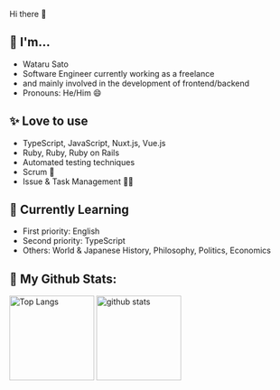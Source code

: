 Hi there 👋

## 🙋 I'm...

- Wataru Sato
- Software Engineer currently working as a freelance
- and mainly involved in the development of frontend/backend
- Pronouns: He/Him 😄

## ✨ Love to use

- TypeScript, JavaScript, Nuxt.js, Vue.js
- Ruby, Ruby, Ruby on Rails
- Automated testing techniques
- Scrum 🏉
- Issue & Task Management 🏄‍♂️

## 🌱 Currently Learning

- First priority: English
- Second priority: TypeScript
- Others: World & Japanese History, Philosophy, Politics, Economics

## 🔭 My Github Stats:

<p align="left"> 
  <img alt="Top Langs" height="150px" src="https://github-readme-stats.vercel.app/api/top-langs/?username=foo7print&layout=compact&show_icons=true&theme=onedark" />
  <img alt="github stats" height="150px" src="https://github-readme-stats.vercel.app/api?username=foo7print&theme=onedark&show_icons=ture" />
</p>

<!--
**foo7print/foo7print** is a ✨ _special_ ✨ repository because its `README.md` (this file) appears on your GitHub profile.

Here are some ideas to get you started:

- 🔭 I’m currently working on ...
- 🌱 I’m currently learning ...
- 👯 I’m looking to collaborate on ...
- 🤔 I’m looking for help with ...
- 💬 Ask me about ...
- 📫 How to reach me: ...
- 😄 Pronouns: ...
- ⚡ Fun fact: ...
-->
